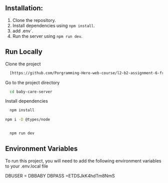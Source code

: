 ## Installation:
1. Clone the repository.
2. Install dependencies using `npm install`.
3. add .env`.
4. Run the server using `npm run dev`.


## Run Locally

Clone the project

```bash
  [https://github.com/Porgramming-Hero-web-course/l2-b2-assignment-6-fronten-jubairJnu.git](https://github.com/jubairJnu/baby-care-server.git)
```

Go to the project directory

```bash
  cd baby-care-server
```

Install dependencies

```bash
  npm install
 
npm i -D @types/node
 
```



```bash
  npm run dev
```


## Environment Variables

To run this project, you will need to add the following environment variables to your .env.local file

DBUSER = DBBABY
DBPASS =ETDSJkK4hdTm8NmS






